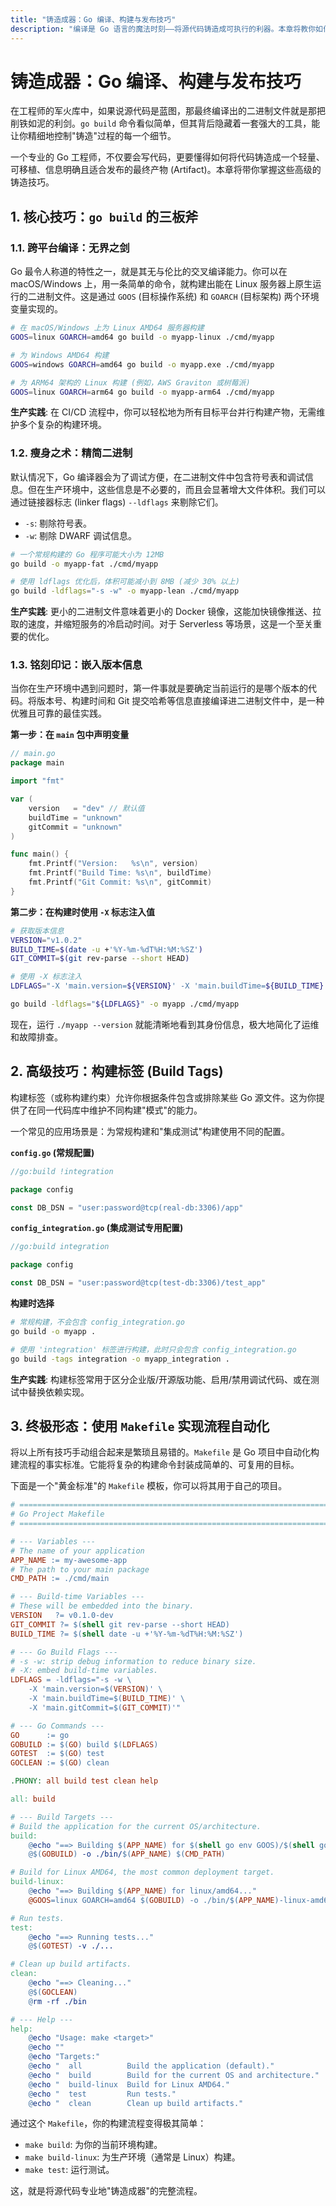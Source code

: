 ```yaml
---
title: "铸造成器：Go 编译、构建与发布技巧"
description: "编译是 Go 语言的魔法时刻——将源代码铸造成可执行的利器。本章将教你如何精通 go build 的高级技巧，从交叉编译到嵌入版本信息，再到使用 Makefile 自动化整个流程，打造出专业级的发布产物。"
---
```


# 铸造成器：Go 编译、构建与发布技巧

在工程师的军火库中，如果说源代码是蓝图，那最终编译出的二进制文件就是那把削铁如泥的利剑。`go build` 命令看似简单，但其背后隐藏着一套强大的工具，能让你精细地控制"铸造"过程的每一个细节。

一个专业的 Go 工程师，不仅要会写代码，更要懂得如何将代码铸造成一个轻量、可移植、信息明确且适合发布的最终产物 (Artifact)。本章将带你掌握这些高级的铸造技巧。

## 1. 核心技巧：`go build` 的三板斧

### 1.1. 跨平台编译：无界之剑

Go 最令人称道的特性之一，就是其无与伦比的交叉编译能力。你可以在 macOS/Windows 上，用一条简单的命令，就构建出能在 Linux 服务器上原生运行的二进制文件。这是通过 `GOOS` (目标操作系统) 和 `GOARCH` (目标架构) 两个环境变量实现的。

```sh
# 在 macOS/Windows 上为 Linux AMD64 服务器构建
GOOS=linux GOARCH=amd64 go build -o myapp-linux ./cmd/myapp

# 为 Windows AMD64 构建
GOOS=windows GOARCH=amd64 go build -o myapp.exe ./cmd/myapp

# 为 ARM64 架构的 Linux 构建 (例如，AWS Graviton 或树莓派)
GOOS=linux GOARCH=arm64 go build -o myapp-arm64 ./cmd/myapp
```
**生产实践**: 在 CI/CD 流程中，你可以轻松地为所有目标平台并行构建产物，无需维护多个复杂的构建环境。

### 1.2. 瘦身之术：精简二进制

默认情况下，Go 编译器会为了调试方便，在二进制文件中包含符号表和调试信息。但在生产环境中，这些信息是不必要的，而且会显著增大文件体积。我们可以通过链接器标志 (linker flags) `--ldflags` 来剔除它们。

- `-s`: 剔除符号表。
- `-w`: 剔除 DWARF 调试信息。

```sh
# 一个常规构建的 Go 程序可能大小为 12MB
go build -o myapp-fat ./cmd/myapp

# 使用 ldflags 优化后，体积可能减小到 8MB (减少 30% 以上)
go build -ldflags="-s -w" -o myapp-lean ./cmd/myapp
```
**生产实践**: 更小的二进制文件意味着更小的 Docker 镜像，这能加快镜像推送、拉取的速度，并缩短服务的冷启动时间。对于 Serverless 等场景，这是一个至关重要的优化。

### 1.3. 铭刻印记：嵌入版本信息

当你在生产环境中遇到问题时，第一件事就是要确定当前运行的是哪个版本的代码。将版本号、构建时间和 Git 提交哈希等信息直接编译进二进制文件中，是一种优雅且可靠的最佳实践。

**第一步：在 `main` 包中声明变量**
```go
// main.go
package main

import "fmt"

var (
	version   = "dev" // 默认值
	buildTime = "unknown"
	gitCommit = "unknown"
)

func main() {
	fmt.Printf("Version:   %s\n", version)
	fmt.Printf("Build Time: %s\n", buildTime)
	fmt.Printf("Git Commit: %s\n", gitCommit)
}
```

**第二步：在构建时使用 `-X` 标志注入值**
```sh
# 获取版本信息
VERSION="v1.0.2"
BUILD_TIME=$(date -u +'%Y-%m-%dT%H:%M:%SZ')
GIT_COMMIT=$(git rev-parse --short HEAD)

# 使用 -X 标志注入
LDFLAGS="-X 'main.version=${VERSION}' -X 'main.buildTime=${BUILD_TIME}' -X 'main.gitCommit=${GIT_COMMIT}'"

go build -ldflags="${LDFLAGS}" -o myapp ./cmd/myapp
```
现在，运行 `./myapp --version` 就能清晰地看到其身份信息，极大地简化了运维和故障排查。

## 2. 高级技巧：构建标签 (Build Tags)

构建标签（或称构建约束）允许你根据条件包含或排除某些 Go 源文件。这为你提供了在同一代码库中维护不同构建"模式"的能力。

一个常见的应用场景是：为常规构建和"集成测试"构建使用不同的配置。

**`config.go` (常规配置)**
```go
//go:build !integration

package config

const DB_DSN = "user:password@tcp(real-db:3306)/app"
```

**`config_integration.go` (集成测试专用配置)**
```go
//go:build integration

package config

const DB_DSN = "user:password@tcp(test-db:3306)/test_app"
```

**构建时选择**
```sh
# 常规构建，不会包含 config_integration.go
go build -o myapp .

# 使用 'integration' 标签进行构建，此时只会包含 config_integration.go
go build -tags integration -o myapp_integration .
```
**生产实践**: 构建标签常用于区分企业版/开源版功能、启用/禁用调试代码、或在测试中替换依赖实现。

## 3. 终极形态：使用 `Makefile` 实现流程自动化

将以上所有技巧手动组合起来是繁琐且易错的。`Makefile` 是 Go 项目中自动化构建流程的事实标准。它能将复杂的构建命令封装成简单的、可复用的目标。

下面是一个"黄金标准"的 `Makefile` 模板，你可以将其用于自己的项目。

```makefile
# ==============================================================================
# Go Project Makefile
# ==============================================================================

# --- Variables ---
# The name of your application
APP_NAME := my-awesome-app
# The path to your main package
CMD_PATH := ./cmd/main

# --- Build-time Variables ---
# These will be embedded into the binary.
VERSION   ?= v0.1.0-dev
GIT_COMMIT ?= $(shell git rev-parse --short HEAD)
BUILD_TIME ?= $(shell date -u +'%Y-%m-%dT%H:%M:%SZ')

# --- Go Build Flags ---
# -s -w: strip debug information to reduce binary size.
# -X: embed build-time variables.
LDFLAGS = -ldflags="-s -w \
	-X 'main.version=$(VERSION)' \
	-X 'main.buildTime=$(BUILD_TIME)' \
	-X 'main.gitCommit=$(GIT_COMMIT)'"

# --- Go Commands ---
GO      := go
GOBUILD := $(GO) build $(LDFLAGS)
GOTEST  := $(GO) test
GOCLEAN := $(GO) clean

.PHONY: all build test clean help

all: build

# --- Build Targets ---
# Build the application for the current OS/architecture.
build:
	@echo "==> Building $(APP_NAME) for $(shell go env GOOS)/$(shell go env GOARCH)..."
	@$(GOBUILD) -o ./bin/$(APP_NAME) $(CMD_PATH)

# Build for Linux AMD64, the most common deployment target.
build-linux:
	@echo "==> Building $(APP_NAME) for linux/amd64..."
	@GOOS=linux GOARCH=amd64 $(GOBUILD) -o ./bin/$(APP_NAME)-linux-amd64 $(CMD_PATH)

# Run tests.
test:
	@echo "==> Running tests..."
	@$(GOTEST) -v ./...

# Clean up build artifacts.
clean:
	@echo "==> Cleaning..."
	@$(GOCLEAN)
	@rm -rf ./bin

# --- Help ---
help:
	@echo "Usage: make <target>"
	@echo ""
	@echo "Targets:"
	@echo "  all          Build the application (default)."
	@echo "  build        Build for the current OS and architecture."
	@echo "  build-linux  Build for Linux AMD64."
	@echo "  test         Run tests."
	@echo "  clean        Clean up build artifacts."
```

通过这个 `Makefile`，你的构建流程变得极其简单：
- `make build`: 为你的当前环境构建。
- `make build-linux`: 为生产环境（通常是 Linux）构建。
- `make test`: 运行测试。

这，就是将源代码专业地"铸造成器"的完整流程。
